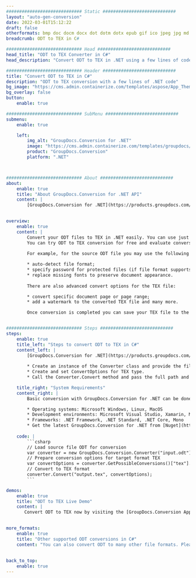 ```yaml
---
############################# Static ############################
layout: "auto-gen-conversion"
date: 2022-03-01T15:12:22
draft: false
otherformats: bmp doc docm docx dot dotm dotx epub gif ico jpeg jpg md odt ott pdf png psd rtf tex tif tiff txt xps
breadcrumb: ODT to TEX in C#

############################# Head ############################
head_title: "ODT to TEX Converter in C#"
head_description: "Convert ODT to TEX in .NET using a few lines of code. Use the GroupDocs Document Conversion API to convert over 160 file formats."

############################# Header ############################
title: "Convert ODT to TEX in C#"
description: "ODT to TEX conversion with a few lines of .NET code"
bg_image: "https://cms.admin.containerize.com/templates/aspose/App_Themes/V3/images/bg/header1.png"
bg_overlay: false
button:
    enable: true

############################# SubMenu ############################
submenu:
    enable: true

    left:
        img_alt: "GroupDocs.Conversion for .NET"
        image: "https://cms.admin.containerize.com/templates/groupdocs/images/product-logos/90x90-noborder/groupdocs-conversion-net.png"
        product: "GroupDocs.Conversion"
        platform: ".NET"



############################# About ############################
about:
    enable: true
    title: "About GroupDocs.Conversion for .NET API"
    content: |
        [GroupDocs.Conversion for .NET](https://products.groupdocs.com/conversion/net/) can be used to convert Microsoft Word, Excel, PowerPoint, PDF, Visio and other formats. GroupDocs.Conversion is a standalone API that is suitable for back-end and internal systems where high performance is required. It does not depend on any software such as Microsoft or Open Office.
    

overview:
    enable: true
    content: |
        Convert your ODT files to TEX in .NET easily. You can use just a couple of C# code lines in any platform of your choice like - Windows, Linux, macOS.
        You can try ODT to TEX conversion for free and evaluate conversion results quality.  Along with simple file conversion scenarios you can try more advanced options for loading source ODT file and for saving output TEX result. 
        
        For example, for the source ODT file you may use the following load options:

        * auto-detect file format;
        * specify password for protected files (if file format supports it);
        * replace missing fonts to preserve document appearance.
        
        There are also advanced convert options for the TEX file:

        * convert specific document page or page range;
        * add a watermark to the converted TEX file and many more.

        Once conversion is completed you can save your TEX file to the local file path or any third-party storage like FTP, Amazon S3, Google Drive, Dropbox etc. Please note - to convert ODT to TEX there is no need for any additional software installed - like MS Office, Open Office, Adobe Acrobat Reader etc.


############################# Steps ############################
steps:
    enable: true
    title_left: "Steps to convert ODT to TEX in C#"
    content_left: |
        [GroupDocs.Conversion for .NET](https://products.groupdocs.com/conversion/net/) makes it easy for developers to convert a ODT file to TEX with a few lines of code.
        
        * Create an instance of the Converter class and provide the file ODT with the full path
        * Create and set ConvertOptions for TEX type.
        * Call the Converter.Convert method and pass the full path and format (TEX) as a parameter

    title_right: "System Requirements"
    content_right: |
        Basic conversion with GroupDocs.Conversion for .NET can be done in just a few simple steps. Our APIs are supported on all major platforms and operating systems. Before executing the code below, make sure you have the following prerequisites installed on your system.

        * Operating systems: Microsoft Windows, Linux, MacOS
        * Development environments: Microsoft Visual Studio, Xamarin, MonoDevelop
        * Frameworks: .NET Framework, .NET Standard, .NET Core, Mono
        * Get the latest GroupDocs.Conversion for .NET from [Nuget](https://www.nuget.org/packages/groupdocs.conversion)
         
    code: |
        ```csharp    
        // Load source file ODT for conversion
        var converter = new GroupDocs.Conversion.Converter("input.odt");
        // Prepare conversion options for target format TEX
        var convertOptions = converter.GetPossibleConversions()["tex"].ConvertOptions;
        // Convert to TEX format
        converter.Convert("output.tex", convertOptions);
        ```

demos:
    enable: true
    title: "ODT to TEX Live Demo"
    content: |
       Convert ODT to TEX now by visiting the [GroupDocs.Conversion App](https://products.groupdocs.app/conversion/family) website. Online demo has the following advantages
          

more_formats:
    enable: true
    title: "Other supported ODT conversions in C#"
    content: "You can also convert ODT to many other file formats. Please see the list below."
       
       
back_to_top:
    enable: true
---
```

